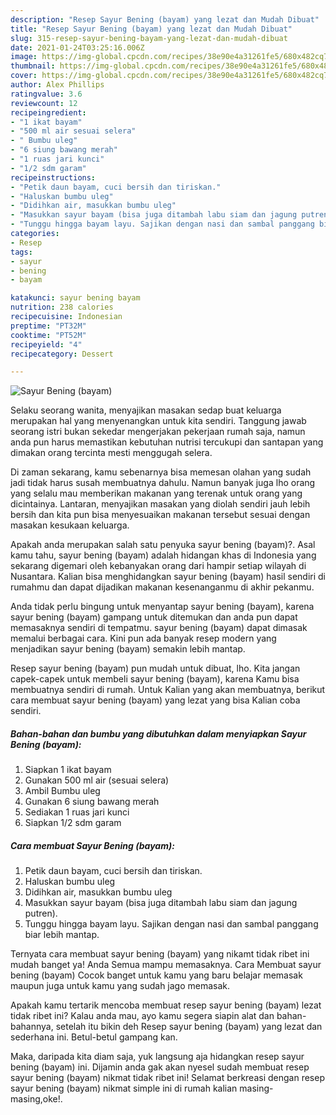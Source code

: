 ```yaml
---
description: "Resep Sayur Bening (bayam) yang lezat dan Mudah Dibuat"
title: "Resep Sayur Bening (bayam) yang lezat dan Mudah Dibuat"
slug: 315-resep-sayur-bening-bayam-yang-lezat-dan-mudah-dibuat
date: 2021-01-24T03:25:16.006Z
image: https://img-global.cpcdn.com/recipes/38e90e4a31261fe5/680x482cq70/sayur-bening-bayam-foto-resep-utama.jpg
thumbnail: https://img-global.cpcdn.com/recipes/38e90e4a31261fe5/680x482cq70/sayur-bening-bayam-foto-resep-utama.jpg
cover: https://img-global.cpcdn.com/recipes/38e90e4a31261fe5/680x482cq70/sayur-bening-bayam-foto-resep-utama.jpg
author: Alex Phillips
ratingvalue: 3.6
reviewcount: 12
recipeingredient:
- "1 ikat bayam"
- "500 ml air sesuai selera"
- " Bumbu uleg"
- "6 siung bawang merah"
- "1 ruas jari kunci"
- "1/2 sdm garam"
recipeinstructions:
- "Petik daun bayam, cuci bersih dan tiriskan."
- "Haluskan bumbu uleg"
- "Didihkan air, masukkan bumbu uleg"
- "Masukkan sayur bayam (bisa juga ditambah labu siam dan jagung putren)."
- "Tunggu hingga bayam layu. Sajikan dengan nasi dan sambal panggang biar lebih mantap."
categories:
- Resep
tags:
- sayur
- bening
- bayam

katakunci: sayur bening bayam 
nutrition: 238 calories
recipecuisine: Indonesian
preptime: "PT32M"
cooktime: "PT52M"
recipeyield: "4"
recipecategory: Dessert

---
```



![Sayur Bening (bayam)](https://img-global.cpcdn.com/recipes/38e90e4a31261fe5/680x482cq70/sayur-bening-bayam-foto-resep-utama.jpg)

Selaku seorang wanita, menyajikan masakan sedap buat keluarga merupakan hal yang menyenangkan untuk kita sendiri. Tanggung jawab seorang istri bukan sekedar mengerjakan pekerjaan rumah saja, namun anda pun harus memastikan kebutuhan nutrisi tercukupi dan santapan yang dimakan orang tercinta mesti menggugah selera.

Di zaman  sekarang, kamu sebenarnya bisa memesan olahan yang sudah jadi tidak harus susah membuatnya dahulu. Namun banyak juga lho orang yang selalu mau memberikan makanan yang terenak untuk orang yang dicintainya. Lantaran, menyajikan masakan yang diolah sendiri jauh lebih bersih dan kita pun bisa menyesuaikan makanan tersebut sesuai dengan masakan kesukaan keluarga. 



Apakah anda merupakan salah satu penyuka sayur bening (bayam)?. Asal kamu tahu, sayur bening (bayam) adalah hidangan khas di Indonesia yang sekarang digemari oleh kebanyakan orang dari hampir setiap wilayah di Nusantara. Kalian bisa menghidangkan sayur bening (bayam) hasil sendiri di rumahmu dan dapat dijadikan makanan kesenanganmu di akhir pekanmu.

Anda tidak perlu bingung untuk menyantap sayur bening (bayam), karena sayur bening (bayam) gampang untuk ditemukan dan anda pun dapat memasaknya sendiri di tempatmu. sayur bening (bayam) dapat dimasak memalui berbagai cara. Kini pun ada banyak resep modern yang menjadikan sayur bening (bayam) semakin lebih mantap.

Resep sayur bening (bayam) pun mudah untuk dibuat, lho. Kita jangan capek-capek untuk membeli sayur bening (bayam), karena Kamu bisa membuatnya sendiri di rumah. Untuk Kalian yang akan membuatnya, berikut cara membuat sayur bening (bayam) yang lezat yang bisa Kalian coba sendiri.

<!--inarticleads1-->

##### Bahan-bahan dan bumbu yang dibutuhkan dalam menyiapkan Sayur Bening (bayam):

1. Siapkan 1 ikat bayam
1. Gunakan 500 ml air (sesuai selera)
1. Ambil  Bumbu uleg
1. Gunakan 6 siung bawang merah
1. Sediakan 1 ruas jari kunci
1. Siapkan 1/2 sdm garam




<!--inarticleads2-->

##### Cara membuat Sayur Bening (bayam):

1. Petik daun bayam, cuci bersih dan tiriskan.
1. Haluskan bumbu uleg
1. Didihkan air, masukkan bumbu uleg
1. Masukkan sayur bayam (bisa juga ditambah labu siam dan jagung putren).
1. Tunggu hingga bayam layu. Sajikan dengan nasi dan sambal panggang biar lebih mantap.




Ternyata cara membuat sayur bening (bayam) yang nikamt tidak ribet ini mudah banget ya! Anda Semua mampu memasaknya. Cara Membuat sayur bening (bayam) Cocok banget untuk kamu yang baru belajar memasak maupun juga untuk kamu yang sudah jago memasak.

Apakah kamu tertarik mencoba membuat resep sayur bening (bayam) lezat tidak ribet ini? Kalau anda mau, ayo kamu segera siapin alat dan bahan-bahannya, setelah itu bikin deh Resep sayur bening (bayam) yang lezat dan sederhana ini. Betul-betul gampang kan. 

Maka, daripada kita diam saja, yuk langsung aja hidangkan resep sayur bening (bayam) ini. Dijamin anda gak akan nyesel sudah membuat resep sayur bening (bayam) nikmat tidak ribet ini! Selamat berkreasi dengan resep sayur bening (bayam) nikmat simple ini di rumah kalian masing-masing,oke!.

